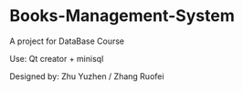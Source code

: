 # Books-Management-System

A project for DataBase Course   

Use: Qt creator + minisql

Designed by: Zhu Yuzhen / Zhang Ruofei
